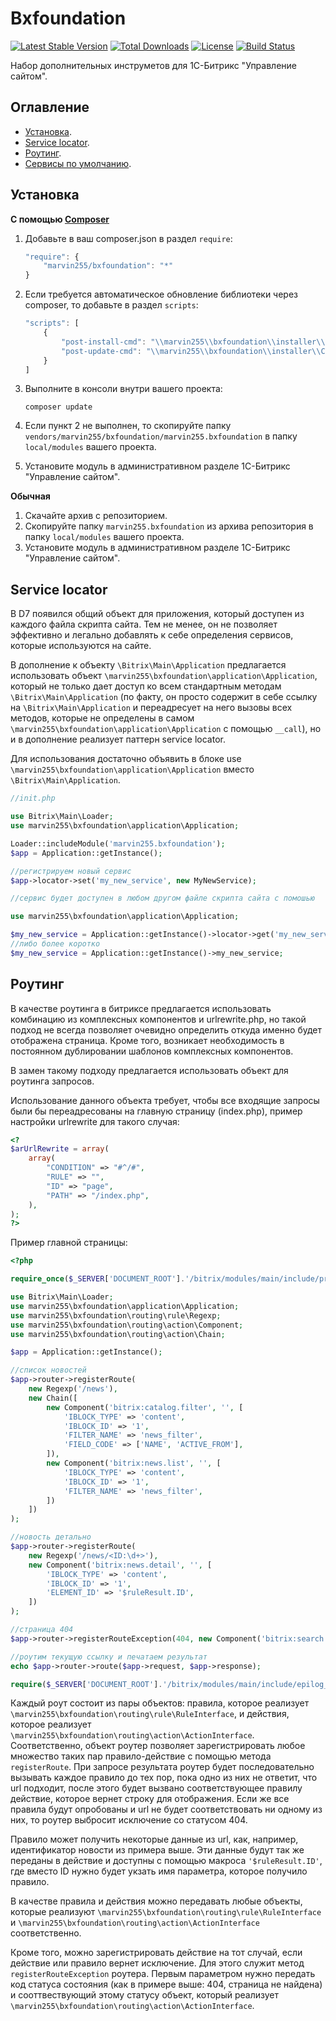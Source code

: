 # Bxfoundation

[![Latest Stable Version](https://poser.pugx.org/marvin255/bxfoundation/v/stable.png)](https://packagist.org/packages/marvin255/bxfoundation)
[![Total Downloads](https://poser.pugx.org/marvin255/bxfoundation/downloads.png)](https://packagist.org/packages/marvin255/bxfoundation)
[![License](https://poser.pugx.org/marvin255/bxfoundation/license.svg)](https://packagist.org/packages/marvin255/bxfoundation)
[![Build Status](https://travis-ci.org/marvin255/bxfoundation.svg?branch=master)](https://travis-ci.org/marvin255/bxfoundation)

Набор дополнительных инструметов для 1С-Битрикс "Управление сайтом".



## Оглавление

* [Установка](#Установка).
* [Service locator](#Service-locator).
* [Роутинг](#Роутинг).
* [Сервисы по умолчанию](#Сервисы-по-умолчанию).



## Установка

**С помощью [Composer](https://getcomposer.org/doc/00-intro.md)**

1. Добавьте в ваш composer.json в раздел `require`:

    ```javascript
    "require": {
        "marvin255/bxfoundation": "*"
    }
    ```

2. Если требуется автоматическое обновление библиотеки через composer, то добавьте в раздел `scripts`:

    ```javascript
    "scripts": [
        {
            "post-install-cmd": "\\marvin255\\bxfoundation\\installer\\Composer::injectModule",
            "post-update-cmd": "\\marvin255\\bxfoundation\\installer\\Composer::injectModule",
        }
    ]
    ```

3. Выполните в консоли внутри вашего проекта:

    ```
    composer update
    ```

4. Если пункт 2 не выполнен, то скопируйте папку `vendors/marvin255/bxfoundation/marvin255.bxfoundation` в папку `local/modules` вашего проекта.

5. Установите модуль в административном разделе 1С-Битрикс "Управление сайтом".

**Обычная**

1. Скачайте архив с репозиторием.
2. Скопируйте папку `marvin255.bxfoundation` из архива репозитория в папку `local/modules` вашего проекта.
3. Установите модуль в административном разделе 1С-Битрикс "Управление сайтом".



## Service locator

В D7 появился общий объект для приложения, который доступен из каждого файла скрипта сайта. Тем не менее, он не позволяет эффективно и легально добавлять к себе определения сервисов, которые используются на сайте.

В дополнение к объекту `\Bitrix\Main\Application` предлагается использовать объект `\marvin255\bxfoundation\application\Application`, который не только дает доступ ко всем стандартным методам `\Bitrix\Main\Application` (по факту, он просто содержит в себе ссылку на `\Bitrix\Main\Application` и переадресует на него вызовы всех методов, которые не определены в самом `\marvin255\bxfoundation\application\Application` с помощью `__call`), но и в дополнение реализует паттерн service locator.

Для использования достаточно объявить в блоке use `\marvin255\bxfoundation\application\Application` вместо `\Bitrix\Main\Application`.

```php
//init.php

use Bitrix\Main\Loader;
use marvin255\bxfoundation\application\Application;

Loader::includeModule('marvin255.bxfoundation');
$app = Application::getInstance();

//регистрируем новый сервис
$app->locator->set('my_new_service', new MyNewService);
```

```php
//сервис будет доступен в любом другом файле скрипта сайта с помошью

use marvin255\bxfoundation\application\Application;

$my_new_service = Application::getInstance()->locator->get('my_new_service');
//либо более коротко
$my_new_service = Application::getInstance()->my_new_service;
```



## Роутинг

В качестве роутинга в битриксе предлагается использовать комбинацию из комплексных компонентов и urlrewrite.php, но такой подход не всегда позволяет очевидно определить откуда именно будет отображена страница. Кроме того, возникает необходимость в постоянном дублировании шаблонов комплексных компонентов.

В замен такому подходу предлагается использовать объект для роутинга запросов.

Использование данного объекта требует, чтобы все входящие запросы были бы переадресованы на главную страницу (index.php), пример настройки urlrewrite для такого случая:

```php
<?
$arUrlRewrite = array(
	array(
		"CONDITION" => "#^/#",
		"RULE" => "",
		"ID" => "page",
		"PATH" => "/index.php",
	),
);
?>
```

Пример главной страницы:

```php
<?php

require_once($_SERVER['DOCUMENT_ROOT'].'/bitrix/modules/main/include/prolog_before.php');

use Bitrix\Main\Loader;
use marvin255\bxfoundation\application\Application;
use marvin255\bxfoundation\routing\rule\Regexp;
use marvin255\bxfoundation\routing\action\Component;
use marvin255\bxfoundation\routing\action\Chain;

$app = Application::getInstance();

//список новостей
$app->router->registerRoute(
    new Regexp('/news'),
    new Chain([
        new Component('bitrix:catalog.filter', '', [
            'IBLOCK_TYPE' => 'content',
            'IBLOCK_ID' => '1',
            'FILTER_NAME' => 'news_filter',
            'FIELD_CODE' => ['NAME', 'ACTIVE_FROM'],
        ]),
        new Component('bitrix:news.list', '', [
            'IBLOCK_TYPE' => 'content',
            'IBLOCK_ID' => '1',
            'FILTER_NAME' => 'news_filter',
        ])
    ])
);

//новость детально
$app->router->registerRoute(
    new Regexp('/news/<ID:\d+>'),
    new Component('bitrix:news.detail', '', [
        'IBLOCK_TYPE' => 'content',
        'IBLOCK_ID' => '1',
        'ELEMENT_ID' => '$ruleResult.ID',
    ])
);

//страница 404
$app->router->registerRouteException(404, new Component('bitrix:search.page'));

//роутим текущую ссылку и печатаем результат
echo $app->router->route($app->request, $app->response);

require($_SERVER['DOCUMENT_ROOT'].'/bitrix/modules/main/include/epilog_after.php');
```

Каждый роут состоит из пары объектов: правила, которое реализует `\marvin255\bxfoundation\routing\rule\RuleInterface`, и действия, которое реализует `\marvin255\bxfoundation\routing\action\ActionInterface`. Соответственно, объект роутер позволяет зарегистрировать любое множество таких пар правило-действие с помощью метода `registerRoute`. При запросе результата роутер будет последовательно вызывать каждое правило до тех пор, пока одно из них не ответит, что url подходит, после этого будет вызвано соответствующее правилу действие, которое вернет строку для отображения. Если же все правила будут опробованы и url не будет соответствовать ни одному из них, то роутер выбросит исключение со статусом 404.

Правило может получить некоторые данные из url, как, например, идентификатор новости из примера выше. Эти данные будут так же переданы в действие и доступны с помощью макроса `'$ruleResult.ID'`, где вместо ID нужно будет укзать имя параметра, которое получило правило.

В качестве правила и действия можно передавать любые объекты, которые реализуют `\marvin255\bxfoundation\routing\rule\RuleInterface` и `\marvin255\bxfoundation\routing\action\ActionInterface` соответственно.

Кроме того, можно зарегистрировать действие на тот случай, если действие или правило вернет исключение. Для этого служит метод `registerRouteException` роутера. Первым параметром нужно передать код статуса состояния (как в примере выше: 404, страница не найдена) и сооттвествующий этому статусу объект, который реализует `\marvin255\bxfoundation\routing\action\ActionInterface`.
